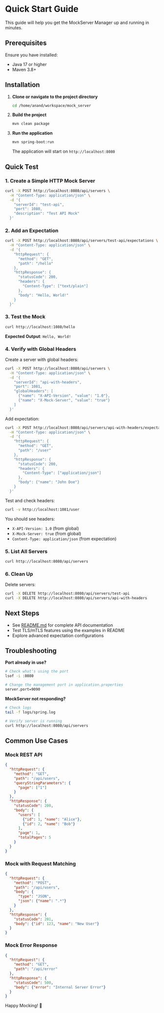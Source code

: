 # Quick Start Guide

This guide will help you get the MockServer Manager up and running in minutes.

## Prerequisites

Ensure you have installed:
- Java 17 or higher
- Maven 3.8+

## Installation

1. **Clone or navigate to the project directory**
   ```bash
   cd /home/anand/workspace/mock_server
   ```

2. **Build the project**
   ```bash
   mvn clean package
   ```

3. **Run the application**
   ```bash
   mvn spring-boot:run
   ```

   The application will start on `http://localhost:8080`

## Quick Test

### 1. Create a Simple HTTP Mock Server

```bash
curl -X POST http://localhost:8080/api/servers \
  -H "Content-Type: application/json" \
  -d '{
    "serverId": "test-api",
    "port": 1080,
    "description": "Test API Mock"
  }'
```

### 2. Add an Expectation

```bash
curl -X POST http://localhost:8080/api/servers/test-api/expectations \
  -H "Content-Type: application/json" \
  -d '{
    "httpRequest": {
      "method": "GET",
      "path": "/hello"
    },
    "httpResponse": {
      "statusCode": 200,
      "headers": {
        "Content-Type": ["text/plain"]
      },
      "body": "Hello, World!"
    }
  }'
```

### 3. Test the Mock

```bash
curl http://localhost:1080/hello
```

**Expected Output**: `Hello, World!`

### 4. Verify with Global Headers

Create a server with global headers:

```bash
curl -X POST http://localhost:8080/api/servers \
  -H "Content-Type: application/json" \
  -d '{
    "serverId": "api-with-headers",
    "port": 1081,
    "globalHeaders": [
      {"name": "X-API-Version", "value": "1.0"},
      {"name": "X-Mock-Server", "value": "true"}
    ]
  }'
```

Add expectation:

```bash
curl -X POST http://localhost:8080/api/servers/api-with-headers/expectations \
  -H "Content-Type: application/json" \
  -d '{
    "httpRequest": {
      "method": "GET",
      "path": "/user"
    },
    "httpResponse": {
      "statusCode": 200,
      "headers": {
        "Content-Type": ["application/json"]
      },
      "body": {"name": "John Doe"}
    }
  }'
```

Test and check headers:

```bash
curl -v http://localhost:1081/user
```

You should see headers:
- `X-API-Version: 1.0` (from global)
- `X-Mock-Server: true` (from global)
- `Content-Type: application/json` (from expectation)

### 5. List All Servers

```bash
curl http://localhost:8080/api/servers
```

### 6. Clean Up

Delete servers:

```bash
curl -X DELETE http://localhost:8080/api/servers/test-api
curl -X DELETE http://localhost:8080/api/servers/api-with-headers
```

## Next Steps

- See [README.md](README.md) for complete API documentation
- Test TLS/mTLS features using the examples in README
- Explore advanced expectation configurations

## Troubleshooting

**Port already in use?**
```bash
# Check what's using the port
lsof -i :8080

# Change the management port in application.properties
server.port=9090
```

**MockServer not responding?**
```bash
# Check logs
tail -f logs/spring.log

# Verify server is running
curl http://localhost:8080/api/servers
```

## Common Use Cases

### Mock REST API

```json
{
  "httpRequest": {
    "method": "GET",
    "path": "/api/users",
    "queryStringParameters": {
      "page": ["1"]
    }
  },
  "httpResponse": {
    "statusCode": 200,
    "body": {
      "users": [
        {"id": 1, "name": "Alice"},
        {"id": 2, "name": "Bob"}
      ],
      "page": 1,
      "totalPages": 5
    }
  }
}
```

### Mock with Request Matching

```json
{
  "httpRequest": {
    "method": "POST",
    "path": "/api/users",
    "body": {
      "type": "JSON",
      "json": {"name": ".*"}
    }
  },
  "httpResponse": {
    "statusCode": 201,
    "body": {"id": 123, "name": "New User"}
  }
}
```

### Mock Error Response

```json
{
  "httpRequest": {
    "method": "GET",
    "path": "/api/error"
  },
  "httpResponse": {
    "statusCode": 500,
    "body": {"error": "Internal Server Error"}
  }
}
```

Happy Mocking! 🚀
